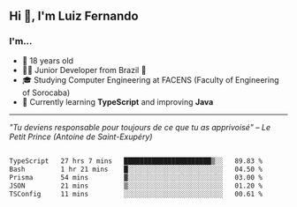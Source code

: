<h2>Hi 👋, I'm Luiz Fernando</h2>

### I'm...
* 🤟 18 years old
* 👨‍💻 Junior Developer from Brazil 💚
* 🎓 Studying Computer Engineering at FACENS (Faculty of Engineering of Sorocaba)
* 🔭 Currently learning **TypeScript** and improving **Java**

---

_"Tu deviens responsable pour toujours de ce que tu as apprivoisé" – Le Petit Prince (Antoine de Saint-Exupéry)_

##

<!--START_SECTION:waka-->

```txt
TypeScript   27 hrs 7 mins   ██████████████████████▒░░   89.83 %
Bash         1 hr 21 mins    █░░░░░░░░░░░░░░░░░░░░░░░░   04.50 %
Prisma       54 mins         ▓░░░░░░░░░░░░░░░░░░░░░░░░   03.00 %
JSON         21 mins         ▒░░░░░░░░░░░░░░░░░░░░░░░░   01.20 %
TSConfig     11 mins         ░░░░░░░░░░░░░░░░░░░░░░░░░   00.61 %
```

<!--END_SECTION:waka-->
